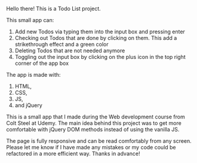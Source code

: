 Hello there! This is a Todo List project. 

This small app can:

1) Add new Todos via typing them into the input box and pressing enter
2) Checking out Todos that are done by clicking on them. This add a strikethrough effect and a green color
3) Deleting Todos that are not needed anymore
4) Toggling out the input box by clicking on the plus icon in the top right corner of the app box

The app is made with:
1) HTML, 
2) CSS,
3) JS,
4) and jQuery

This is a small app that I made during the Web development course from Colt Steel at Udemy. The main idea behind this project was to get more comfortable with jQuery DOM methods instead of using the vanilla JS. 

The page is fully responsive and can be read comfortably from any screen. 
Please let me know if I have made any mistakes or my code could be refactored in a more efficient way. Thanks in advance!
